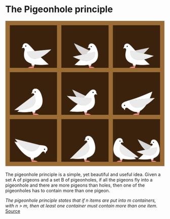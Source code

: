 # The Pigeonhole principle
![Pigoens & Holes](https://github.com/alibizhan/pigeonhole-/blob/master/pigoens.png?raw=true)

The pigeonhole principle is a simple, yet beautiful and useful idea. Given a set A of pigeons and a set B of pigeonholes, if all the pigeons fly into a pigeonhole and there are more pigeons than holes, then one of the pigeonholes has to contain more than one pigeon.

_The pigeonhole principle states that if n items are put into m containers, with n > m, then at least one container must contain more than one item._
[Source](https://www.cantorsparadise.com/the-pigeonhole-principle-e4c637940619)
